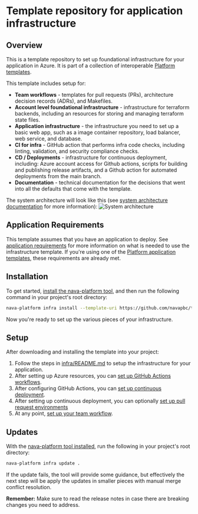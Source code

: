 # Template repository for application infrastructure

## Overview

This is a template repository to set up foundational infrastructure for your application in Azure. It is part of a collection of interoperable [Platform templates](https://github.com/navapbc/platform).

This template includes setup for:

- **Team workflows** - templates for pull requests (PRs), architecture decision records (ADRs), and Makefiles.
- **Account level foundational infrastructure** - infrastructure for terraform backends, including an resources for storing and managing terraform state files.
- **Application infrastructure** - the infrastructure you need to set up a basic web app, such as a image container repository, load balancer, web service, and database.
- **CI for infra** - GitHub action that performs infra code checks, including linting, validation, and security compliance checks.
- **CD / Deployments** - infrastructure for continuous deployment, including: Azure account access for Github actions, scripts for building and publishing release artifacts, and a Github action for automated deployments from the main branch.
- **Documentation** - technical documentation for the decisions that went into all the defaults that come with the template.

The system architecture will look like this (see [system architecture documentation](/docs/system-architecture.md) for more information):
![System architecture](https://lucid.app/publicSegments/view/e4eff3ce-8a40-4b41-91ca-d4c84554d5c8/image.png)

## Application Requirements

This template assumes that you have an application to deploy. See [application requirements](https://github.com/navapbc/template-infra/blob/main/template-only-docs/application-requirements.md) for more information on what is needed to use the infrastructure template. If you're using one of the [Platform application templates](https://github.com/navapbc/platform?tab=readme-ov-file#platform-templates), these requirements are already met.

## Installation

To get started, [install the nava-platform
tool](https://github.com/navapbc/platform-cli), and then run the following
command in your project's root directory:

```sh
nava-platform infra install --template-uri https://github.com/navapbc/template-infra-azure .
```

Now you're ready to set up the various pieces of your infrastructure.

## Setup

After downloading and installing the template into your project:

1. Follow the steps in [infra/README.md](/infra/README.md) to setup the infrastructure for your application.
2. After setting up Azure resources, you can [set up GitHub Actions workflows](https://github.com/navapbc/template-infra/blob/main/template-only-docs/set-up-ci.md).
3. After configuring GitHub Actions, you can [set up continuous deployment](https://github.com/navapbc/template-infra/blob/main/template-only-docs/set-up-cd.md).
4. After setting up continuous deployment, you can optionally [set up pull request environments](https://github.com/navapbc/template-infra/blob/main/template-only-docs/set-up-pr-environments.md)
5. At any point, [set up your team workflow](https://github.com/navapbc/template-infra/blob/main/template-only-docs/set-up-team-workflow.md).

## Updates

With the [nava-platform tool
installed](https://github.com/navapbc/platform-cli), run the following in your
project's root directory:

```sh
nava-platform infra update .
```

If the update fails, the tool will provide some guidance, but effectively the
next step will be apply the updates in smaller pieces with manual merge conflict
resolution.

**Remember:** Make sure to read the release notes in case there are breaking changes you need to address.
